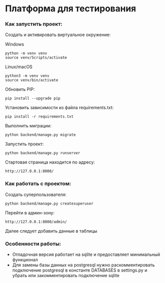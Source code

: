 # Платформа для тестирования

### Как запустить проект:

Cоздать и активировать виртуальное окружение:

Windows
```
python -m venv venv
source venv/Scripts/activate
```
Linux/macOS
```
python3 -m venv venv
source venv/bin/activate
```

Обновить PIP:

```
pip install --upgrade pip
```

Установить зависимости из файла requirements.txt:

```
pip install -r requirements.txt
```

Выполнить миграции:

```
python backend/manage.py migrate
```

Запустить проект:

```
python backend/manage.py runserver
```

Стартовая страница находится по адресу:

```
http://127.0.0.1:8000/
```

### Как работать с проектом:

Создать суперпользователя:

```
python backend/manage.py createsuperuser
```

Перейти в админ-зону:
```
http://127.0.0.1:8000/admin/
```

Далее следует добавить данные в таблицы

### Особенности работы:

- Отладочная версия работает на sqlite и предоставляет минимальный функционал
- Для замены базы данных на postgresql нужно раскомментировать подключение postgresql в константе DATABASES в settings.py и убрать или закомментировать подключение sqlite